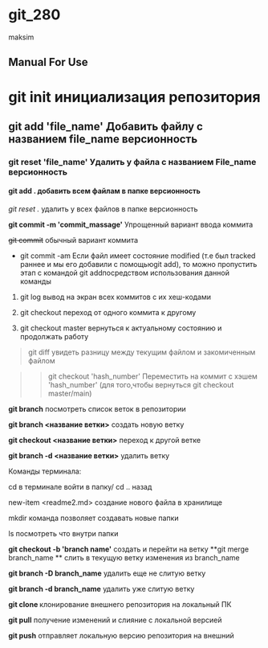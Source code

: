# git_280
 
 maksim

## Manual For Use

 # git init инициализация репозитория

## **git add 'file_name'** Добавить файлу с названием file_name версионность

### **git reset 'file_name'** Удалить у файла с названием File_name версионность

#### **git add .** добавить всем файлам в папке версионность

*git reset .* удалить у всех файлов в папке версионность

**git commit -m 'commit_massage'** Упрощенный вариант ввода коммита

~~git commit~~ обычный вариант коммита

* git commit -am Если файл имеет состояние modified (т.е был tracked раннее и мы его добавили с помощьюgit add), то можно пропустить этап с командой git addпосредством использования данной команды

1. git log вывод на экран всех коммитов с их хеш-кодами

2. git checkout переход от одного коммита к другому 

3. git checkout master вернуться к актуальному состоянию и продолжать работу

>git diff увидеть разницу между текущим файлом и закомиченным файлом

>>git checkout 'hash_number' Переместить на коммит с хэшем 'hash_number' (для того,чтобы вернуться git checkout master/main)

**git branch** посмотреть список веток в репозитории

**git branch <название ветки>** создать новую ветку

**git checkout <название ветки>** переход к другой ветке

**git branch -d <название ветки>** удалить ветку

Команды терминала:

cd в терминале войти в папку/ cd .. назад

new-item <readme2.md> создание нового файла в хранилище

mkdir команда позволяет создавать новые папки

ls посмотреть что внутри папки

**git checkout -b 'branch name'** создать и перейти на ветку
**git merge branch_name ** слить в текущую ветку изменения из branch_name


**git branch -D branch_name** удалить еще не слитую ветку

**git branch -d branch_name** удалить уже слитую ветку

**git clone <url>** клонирование внешнего репозитория на локальный ПК

**git pull** получение изменений и слияние с локальной версией 

**git push** отправляет локальную версию репозитория на внешний
